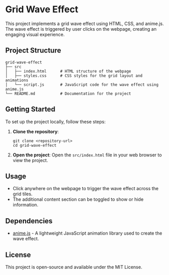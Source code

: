 # Grid Wave Effect

This project implements a grid wave effect using HTML, CSS, and anime.js. The wave effect is triggered by user clicks on the webpage, creating an engaging visual experience.

## Project Structure

```
grid-wave-effect
├── src
│   ├── index.html      # HTML structure of the webpage
│   ├── styles.css      # CSS styles for the grid layout and animations
│   └── script.js       # JavaScript code for the wave effect using anime.js
└── README.md           # Documentation for the project
```

## Getting Started

To set up the project locally, follow these steps:

1. **Clone the repository**:
   ```
   git clone <repository-url>
   cd grid-wave-effect
   ```

2. **Open the project**:
   Open the `src/index.html` file in your web browser to view the project.

## Usage

- Click anywhere on the webpage to trigger the wave effect across the grid tiles.
- The additional content section can be toggled to show or hide information.

## Dependencies

- [anime.js](https://animejs.com/) - A lightweight JavaScript animation library used to create the wave effect.

## License

This project is open-source and available under the MIT License.